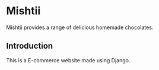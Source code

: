 # Mishtii
Mishtii provides a range of delicious homemade chocolates.

## Introduction
This is a E-commerce website made using Django.

